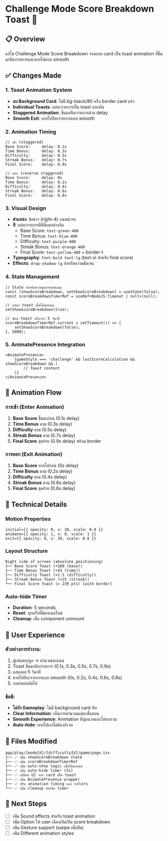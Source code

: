 # Challenge Mode Score Breakdown Toast 🎯

## 📋 Overview

แก้ไข Challenge Mode Score Breakdown จากแบบ card เป็น toast animation ที่ขึ้นมาทีละรายการและหายไปแบบ smooth

## ✅ Changes Made

### 1. **Toast Animation System**
- **ลบ Background Card**: ไม่มี bg-black/80 หรือ border card แล้ว
- **Individual Toasts**: แต่ละรายการเป็น toast แยกกัน
- **Staggered Animation**: ขึ้นมาทีละรายการด้วย delay
- **Smooth Exit**: หายไปทีละรายการแบบ smooth

### 2. **Animation Timing**
```tsx
// เข้า (staggered)
Base Score:     delay: 0.1s
Time Bonus:     delay: 0.3s  
Difficulty:     delay: 0.5s
Streak Bonus:   delay: 0.7s
Final Score:    delay: 0.9s

// ออก (reverse staggered)  
Base Score:     delay: 0s
Time Bonus:     delay: 0.2s
Difficulty:     delay: 0.4s
Streak Bonus:   delay: 0.6s
Final Score:    delay: 0.8s
```

### 3. **Visual Design**
- **ตำแหน่ง**: ชิดขวา (right-4) บนหน้าจอ
- **สี**: แต่ละรายการมีสีที่แตกต่างกัน
  - Base Score: `text-green-400`
  - Time Bonus: `text-blue-400`
  - Difficulty: `text-purple-400`
  - Streak Bonus: `text-orange-400`
  - Final Score: `text-yellow-400` + border-t
- **Typography**: `font-bold text-lg` (text-xl สำหรับ final score)
- **Effects**: `drop-shadow-lg` สำหรับความชัดเจน

### 4. **State Management**
```tsx
// State สำหรับควบคุมการแสดงผล
const [showScoreBreakdown, setShowScoreBreakdown] = useState(false);
const scoreBreakdownTimerRef = useRef<NodeJS.Timeout | null>(null);

// แสดง toast เมื่อได้คะแนน
setShowScoreBreakdown(true);

// ซ่อน toast หลังจาก 5 วินาที
scoreBreakdownTimerRef.current = setTimeout(() => {
    setShowScoreBreakdown(false);
}, 5000);
```

### 5. **AnimatePresence Integration**
```tsx
<AnimatePresence>
    {gameStyle === 'challenge' && lastScoreCalculation && showScoreBreakdown && (
        // Toast content
    )}
</AnimatePresence>
```

## 🎨 Animation Flow

### การเข้า (Enter Animation)
1. **Base Score** ขึ้นมาก่อน (0.1s delay)
2. **Time Bonus** ตาม (0.3s delay)  
3. **Difficulty** ตาม (0.5s delay)
4. **Streak Bonus** ตาม (0.7s delay)
5. **Final Score** สุดท้าย (0.9s delay) พร้อม border

### การออก (Exit Animation)
1. **Base Score** หายไปก่อน (0s delay)
2. **Time Bonus** ตาม (0.2s delay)
3. **Difficulty** ตาม (0.4s delay)  
4. **Streak Bonus** ตาม (0.6s delay)
5. **Final Score** สุดท้าย (0.8s delay)

## 🔧 Technical Details

### Motion Properties
```tsx
initial={{ opacity: 0, x: 20, scale: 0.8 }}
animate={{ opacity: 1, x: 0, scale: 1 }}
exit={{ opacity: 0, x: 20, scale: 0.8 }}
```

### Layout Structure
```
Right side of screen (absolute positioning)
├── Base Score Toast (+100 (base))
├── Time Bonus Toast (+43 (time))  
├── Difficulty Toast (×1.5 (difficulty))
├── Streak Bonus Toast (+25 (streak))
└── Final Score Toast (= 239 pts) [with border]
```

### Auto-hide Timer
- **Duration**: 5 seconds
- **Reset**: ทุกครั้งที่มีคะแนนใหม่
- **Cleanup**: เมื่อ component unmount

## 🎯 User Experience

### ตัวอย่างการทำงาน:
1. ผู้เล่นตอบถูก → คำนวณคะแนน
2. Toast ขึ้นมาทีละรายการ (0.1s, 0.3s, 0.5s, 0.7s, 0.9s)
3. แสดงผล 5 วินาที
4. หายไปทีละรายการแบบ smooth (0s, 0.2s, 0.4s, 0.6s, 0.8s)
5. รอคำตอบถัดไป

### ข้อดี:
- **ไม่บัง Gameplay**: ไม่มี background card ทึบ
- **Clear Information**: เห็นการคำนวณแต่ละขั้นตอน
- **Smooth Experience**: Animation ที่นุ่มนวลและไม่รบกวน
- **Auto-hide**: หายไปเองไม่ต้องกังวล

## 📁 Files Modified

```
app/play/[modeId]/[difficultyId]/game/page.tsx
├── ✅ เพิ่ม showScoreBreakdown state
├── ✅ เพิ่ม scoreBreakdownTimerRef
├── ✅ เพิ่ม auto-show logic เมื่อได้คะแนน
├── ✅ เพิ่ม auto-hide timer (5s)
├── ✅ เปลี่ยน UI จาก card เป็น toast
├── ✅ เพิ่ม AnimatePresence wrapper
├── ✅ ปรับ animation timing และ colors
└── ✅ เพิ่ม cleanup สำหรับ timer
```

## 🚀 Next Steps

- [ ] เพิ่ม Sound effects สำหรับ toast animation
- [ ] เพิ่ม Option ให้ user เลือกเปิด/ปิด score breakdown
- [ ] เพิ่ม Gesture support (swipe เพื่อปิด)
- [ ] เพิ่ม Different animation styles

